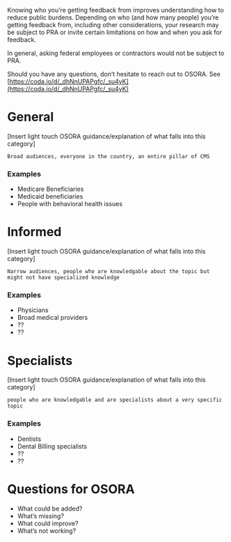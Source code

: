 Knowing who you’re getting feedback from improves understanding how to reduce public burdens.  Depending on who (and how many people) you’re getting feedback from, including other considerations, your research may be subject to PRA or invite certain limitations on how and when you ask for feedback. 

In general, asking federal employees or contractors would not be subject to PRA.

Should you have any questions, don’t hesitate to reach out to OSORA. See [https://coda.io/d/_dhNnUPAPgfc/_su4yK](https://coda.io/d/_dhNnUPAPgfc/_su4yK)

# General 

[Insert light touch OSORA guidance/explanation of what falls into this category]

```
Broad audiences, everyone in the country, an entire pillar of CMS 
```

### Examples

- Medicare Beneficiaries
- Medicaid beneficiaries
- People with behavioral health issues



# Informed

[Insert light touch OSORA guidance/explanation of what falls into this category]

```
Narrow audiences, people who are knowledgable about the topic but might not have specialized knowledge
```

### Examples

- Physicians
- Broad medical providers
- ??
- ??

# Specialists

[Insert light touch OSORA guidance/explanation of what falls into this category]

```
people who are knowledgable and are specialists about a very specific topic
```

### Examples

- Dentists
- Dental Billing specialists
- ??
- ??

# **Questions for OSORA**

- What could be added?
- What’s missing?
- What could improve?
- What’s not working?

